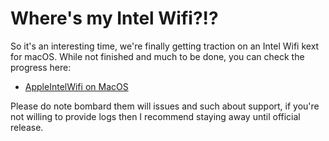 # Where's my Intel Wifi?!?

So it's an interesting time, we're finally getting traction on an Intel Wifi kext for macOS. While not finished and much to be done, you can check the progress here:

* [AppleIntelWifi on MacOS](https://intelwifi.0xcc.pw/)

Please do note bombard them will issues and such about support, if you're not willing to provide logs then I recommend staying away until official release.